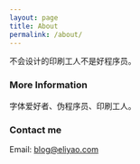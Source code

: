 ```yaml
---
layout: page
title: About
permalink: /about/
---
```


不会设计的印刷工人不是好程序员。

### More Information

字体爱好者、伪程序员、印刷工人。


### Contact me

Email: [blog@eliyao.com](mailto:blog@eliyao.com)